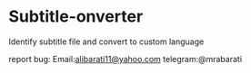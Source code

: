 # Subtitle-onverter
Identify subtitle file and convert to custom language

report bug:
Email:alibarati11@yahoo.com
telegram:@mrabarati